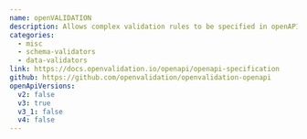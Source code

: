 ```yaml
---
name: openVALIDATION
description: Allows complex validation rules to be specified in openAPI spec files using natural language.
categories:
  - misc
  - schema-validators
  - data-validators
link: https://docs.openvalidation.io/openapi/openapi-specification
github: https://github.com/openvalidation/openvalidation-openapi
openApiVersions:
  v2: false
  v3: true
  v3_1: false
  v4: false
---
```

